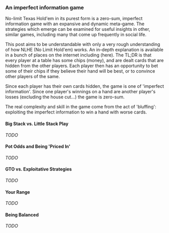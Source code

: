 ### An imperfect information game
No-limit Texas Hold'em in its purest form is a zero-sum, imperfect
information game with an expansive and dynamic meta-game. The strategies which
emerge can be examined for useful insights in other, similar games, including
many that come up frequently in social life.

This post aims to be understandable with only a very rough understanding
of how NLHE (No Limit Hold'em) works. An in-depth explanation is available
in a bunch of places on the internet including (here). The TL;DR is that
every player at a table has some chips (money), and are dealt cards that are
hidden from the other players. Each player then has an opportunity to
bet some of their chips if they believe their hand will be best, or to
convince other players of the same.

Since each player has their own cards hidden, the game is one of 'imperfect
information'. Since one player's winnings on a hand are another player's losses
(excluding the house cut...) the game is zero-sum.

The real complexity and skill in the game come from the act of 'bluffing':
exploiting the imperfect information to win a hand with worse cards.

#### Big Stack vs. Little Stack Play
*TODO*

#### Pot Odds and Being 'Priced In'
*TODO*

#### GTO vs. Exploitative Strategies
*TODO*

#### Your Range
*TODO*

#### Being Balanced
*TODO*